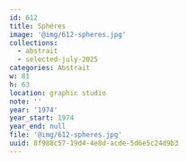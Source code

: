 ```yaml
---
id: 612
title: Sphéres
image: '@img/612-spheres.jpg'
collections:
  - abstrait
  - selected-july-2025
categories: Abstrait
w: 81
h: 63
location: graphic studio
note: ''
year: '1974'
year_start: 1974
year_end: null
file: '@img/612-spheres.jpg'
uuid: 8f988c57-19d4-4e8d-acde-5d6e5c24d9b3
---
```


